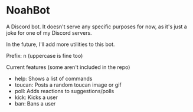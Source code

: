 # NoahBot
A Discord bot. It doesn't serve any specific purposes for now, as it's just a joke for one of my Discord servers.

In the future, I'll add more utilities to this bot.

Prefix: n (uppercase is fine too)

Current features (some aren't included in the repo)
- help: 
  Shows a list of commands
- toucan:
  Posts a random toucan image or gif
- poll:
  Adds reactions to suggestions/polls
- kick:
  Kicks a user
- ban:
  Bans a user
